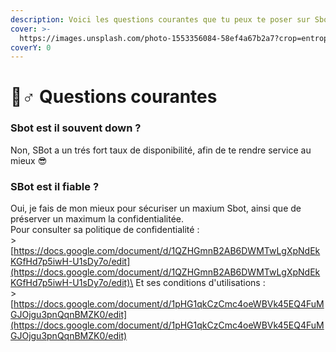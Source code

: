 ```yaml
---
description: Voici les questions courantes que tu peux te poser sur Sbot
cover: >-
  https://images.unsplash.com/photo-1553356084-58ef4a67b2a7?crop=entropy&cs=srgb&fm=jpg&ixid=M3wxOTcwMjR8MHwxfHNlYXJjaHwyfHxjb2xvcnxlbnwwfHx8fDE2ODM4MjU3OTZ8MA&ixlib=rb-4.0.3&q=85
coverY: 0
---
```


# 💁♂ Questions courantes

### Sbot est il souvent down ?

Non, SBot a un trés fort taux de disponibilité, afin de te rendre service au mieux 😎

### SBot est il fiable ?

Oui, je fais de mon mieux pour sécuriser un maxium Sbot, ainsi que de préserver un maximum la confidentialitée.\
Pour consulter sa politique de confidentialité :\
\> [https://docs.google.com/document/d/1QZHGmnB2AB6DWMTwLgXpNdEkKGfHd7p5iwH-U1sDy7o/edit](https://docs.google.com/document/d/1QZHGmnB2AB6DWMTwLgXpNdEkKGfHd7p5iwH-U1sDy7o/edit)\
Et ses conditions d'utilisations : \
\> [https://docs.google.com/document/d/1pHG1qkCzCmc4oeWBVk45EQ4FuMGJOjgu3pnQqnBMZK0/edit](https://docs.google.com/document/d/1pHG1qkCzCmc4oeWBVk45EQ4FuMGJOjgu3pnQqnBMZK0/edit)

